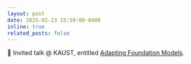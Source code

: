 ```yaml
---
layout: post
date: 2025-02-23 15:59:00-0400
inline: true
related_posts: false
---
```


🎤 Invited talk @ KAUST, entitled <a href="/assets/pdf/adapters.pdf">Adapting Foundation Models</a>.